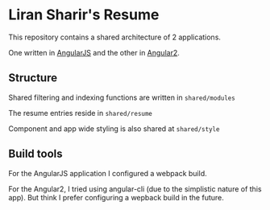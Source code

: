 Liran Sharir's Resume
=========

This repository contains a shared architecture of 2 applications.

One written in [AngularJS][ng1] and the other in [Angular2][ng2].

## Structure
Shared filtering and indexing functions are written in ```shared/modules```

The resume entries reside in ```shared/resume```

Component and app wide styling is also shared at ```shared/style```

## Build tools
For the AngularJS application I configured a webpack build.

For the Angular2, I tried using angular-cli (due to the simplistic nature of this app).
But think I prefer configuring a wepback build in the future.


[ng2]: http://angular.io
[ng1]: http://angularjs.org